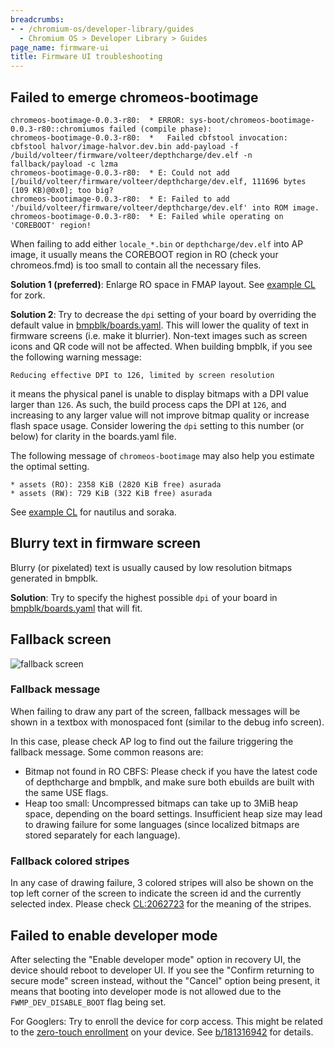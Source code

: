 ```yaml
---
breadcrumbs:
- - /chromium-os/developer-library/guides
  - Chromium OS > Developer Library > Guides
page_name: firmware-ui
title: Firmware UI troubleshooting
---
```


## Failed to emerge chromeos-bootimage

```
chromeos-bootimage-0.0.3-r80:  * ERROR: sys-boot/chromeos-bootimage-0.0.3-r80::chromiumos failed (compile phase):
chromeos-bootimage-0.0.3-r80:  *   Failed cbfstool invocation: cbfstool halvor/image-halvor.dev.bin add-payload -f /build/volteer/firmware/volteer/depthcharge/dev.elf -n fallback/payload -c lzma
chromeos-bootimage-0.0.3-r80:  * E: Could not add [/build/volteer/firmware/volteer/depthcharge/dev.elf, 111696 bytes (109 KB)@0x0]; too big?
chromeos-bootimage-0.0.3-r80:  * E: Failed to add '/build/volteer/firmware/volteer/depthcharge/dev.elf' into ROM image.
chromeos-bootimage-0.0.3-r80:  * E: Failed while operating on 'COREBOOT' region!
```

When failing to add either `locale_*.bin` or `depthcharge/dev.elf` into AP
image, it usually means the COREBOOT region in RO (check your chromeos.fmd) is
too small to contain all the necessary files.

**Solution 1 (preferred)**: Enlarge RO space in FMAP layout. See
[example CL](https://review.coreboot.org/c/coreboot/+/44362) for zork.

**Solution 2**: Try to decrease the `dpi` setting of your board by overriding
the default value in [bmpblk/boards.yaml]. This will lower the quality of text
in firmware screens (i.e. make it blurrier). Non-text images such as screen
icons and QR code will not be affected. When building bmpblk, if you see the
following warning message:

```
Reducing effective DPI to 126, limited by screen resolution
```

it means the physical panel is unable to display bitmaps with a DPI value larger
than `126`. As such, the build process caps the DPI at `126`, and increasing to
any larger value will not improve bitmap quality or increase flash space usage.
Consider lowering the `dpi` setting to this number (or below) for clarity in the
boards.yaml file.

The following message of `chromeos-bootimage` may also help you estimate the
optimal setting.

```
* assets (RO): 2358 KiB (2820 KiB free) asurada
* assets (RW): 729 KiB (322 KiB free) asurada
```

See [example CL](https://crrev.com/c/2612470) for nautilus and soraka.

## Blurry text in firmware screen

Blurry (or pixelated) text is usually caused by low resolution bitmaps generated
in bmpblk.

**Solution**: Try to specify the highest possible `dpi` of your board in
[bmpblk/boards.yaml] that will fit.

## Fallback screen

![fallback screen](images/fallback_screen.jpg)

### Fallback message

When failing to draw any part of the screen, fallback messages will be shown in
a textbox with monospaced font (similar to the debug info screen).

In this case, please check AP log to find out the failure triggering the
fallback message. Some common reasons are:

* Bitmap not found in RO CBFS: Please check if you have the latest code of
depthcharge and bmpblk, and make sure both ebuilds are built with the same USE
flags.
* Heap too small: Uncompressed bitmaps can take up to 3MiB heap space, depending
on the board settings. Insufficient heap size may lead to drawing failure for
some languages (since localized bitmaps are stored separately for each
language).

### Fallback colored stripes

In any case of drawing failure, 3 colored stripes will also be shown on the top
left corner of the screen to indicate the screen id and the currently selected
index. Please check [CL:2062723](https://crrev.com/c/2062723) for the meaning of
the stripes.

## Failed to enable developer mode

After selecting the "Enable developer mode" option in recovery UI, the device
should reboot to developer UI. If you see the "Confirm returning to secure mode"
screen instead, without the "Cancel" option being present, it means that
booting into developer mode is not allowed due to the `FWMP_DEV_DISABLE_BOOT`
flag being set.

For Googlers: Try to enroll the device for corp access. This might be related to
the [zero-touch enrollment] on your device. See [b/181316942] for details.

<!-- Links -->

[bmpblk/boards.yaml]: https://chromium.googlesource.com/chromiumos/platform/bmpblk/+/HEAD/boards.yaml
[zero-touch enrollment]: https://support.google.com/chrome/a/answer/10130175
[b/181316942]: http://issuetracker.google.com/issues/181316942
